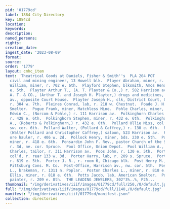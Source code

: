 ```yaml
---
pid: '01779cd'
label: 1884 City Directory
key: 1884cd
location: 
keywords: 
description: 
named_persons: 
rights: 
creation_date: 
ingest_date: '2023-08-09'
format: 
source: 
order: '1779'
layout: cmhc_item
text: 'Theatrical Goods at Daniels, Fisher & Smith''s  PLA 204 POT        PLATT HOWARD,
  civil and mining engineer, 13 Howell blk.  Player Abraham, miner, r. 702 e. 6th.  Player
  William, miner, r. 702 e. 6th.  Playford Stephen, blksmith, Amos Henderson, r. 6014
  e. 5th.  Playter Arthur T., (A. T. Playter & Co.,) r. 502 Harrison av.  PLAYTER
  A. T. & CO., (Arthur T. and Joseph H. Playter,) drugs and medicines, 502 Harrison
  av., opposite Court House.  Playter Joseph H., clk, District Court, Court House,
  r. 304 w. 7th.  Pleines Conrad, lab, r. 218 w. Chestnut.  Poade J. H., lab, American
  Smelter.  Pogue Frank, miner, Matchless Mine.  Pohle Charles, miner, r. 109 e. 3d.  Pohle
  Edwin C., (Norcom & Pohle,) r. 111 Harrison av.  Polkinghorn Charles H., miner,
  r. 428 e. 6th.  Polkinghorn Stephen, miner, r. 432 e. 6th.  Polkinghorn William
  A., (Roberts & Polkinghorn,) r. 432 e. 6th.  Pollard Ollie Miss, col’d, r. Pine,
  sw. cor. 6th.  Pollard Walter, (Pollard & Caffrey,) r. 130 e. 6th.  Pollard & Caffrey,
  (Walter Pollard and Christopher Caffrey,) saloon, 523 Harrison av.  Pollock Alex,
  ore hauler, r. 406 w. 2d.  Pollock Henry, miner, bds. 230 e. 5th.  Pomeroy Albert,
  miner, r. 418 e. 6th.  Ponsardin John F. Rev., pastor Church of the Sacred Heart,
  r. 3d, ne. cor. Spruce.  Pool Office, Union Depot.  Pool William A., r. 628 e. 8th.  Pool
  Charles, tailor, r. 311 Harrison av.  Poos John, r. 130 e. 5th.  Porter Eliza Mrs.,
  col’d, r. rear 133 w. 3d.  Porter Harry, lab, r. 209 s. Spruce.  Porter John, miner,
  r. 619 e. 5th.  Porter J. R., r. room 6, Chicago blk.  Post Henry M., assayer, Little
  Pittsburg Cons. M. Co.  Post-Office, Harrison av., nw. cor. 5th.  Postelwait H.
  L., brakeman, r. 1311 n. Poplar.  Poston Charles L., miner, r. 818 e. 6th.  Poston
  Ellis, miner, r. 818 e. 6th.  Potts Jacob, lab, American Smelter.  Potvin Joseph,
  painter, r. 209 e. 8th.  THE LEADING JEWELERS, 302°3%..%, P25...       '
thumbnail: "/img/derivatives/iiif/images/01779cd/full/250,/0/default.jpg"
full: "/img/derivatives/iiif/images/01779cd/full/1140,/0/default.jpg"
manifest: "/img/derivatives/iiif/01779cd/manifest.json"
collection: directories
---
```

